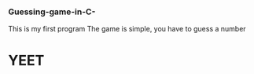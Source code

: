 ### Guessing-game-in-C-
This is my first program
The game is simple, you have to guess a number
# YEET
